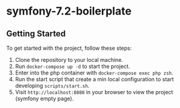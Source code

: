 # symfony-7.2-boilerplate

## Getting Started

To get started with the project, follow these steps:

1. Clone the repository to your local machine.
2. Run `docker-compose up -d` to start the project.
3. Enter into the php container with `docker-compose exec php zsh`.
4. Run the start script that create a min local configuration to start developing `scripts/start.sh`.
5. Visit `http://localhost:8080` in your browser to view the project (symfony empty page).